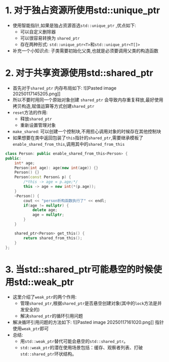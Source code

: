 # 1. 对于独占资源所使用std::unique_ptr
- 使用智能指针,如果是独占资源首选`std::unique_ptr` ,优点如下:
	- 可以自定义删除器
	- 可以很容易转换为 `shared_ptr` 
	- 存在两种形式: `std::unique_ptr<T>`和`std::unique_ptr<T[]>` 
- 补充一个小知识点: 子类需要初始化父类,也就是必须要调用父类的构造函数
# 2. 对于共享资源使用std::shared_ptr
- 首先对于`shared_ptr` 内存布局如下:
![[Pasted image 20250117145205.png]]
- 所以不要时用同一个原始对象创建 `shared_ptr` 会导致内存重复释放,最好使用拷贝构造,赋值运算等方式创建`shared_ptr`
- `reset`方法的作用:
	- 释放`shared_ptr`
	- 重新设置管理对象
- `make_shared`: 可以创建一个控制块,不用担心调用对象的时候存在其他控制块
- 如果想要在类中返回包装了`this`指针的`shared_ptr`,需要继承模板了`enable_shared_from_this`,调用其中的`shared_from_this`
```c++
class Person: public enable_shared_from_this<Person> {
public:
    int* age;
    Person(int age): age(new int(age)) {}
    Person() {}
    Person(const Person& p) {
        /*this -> age = p.age;*/
        this -> age = new int(*(p.age));
    } 
    ~Person() {
        cout << "person析构函数执行了" << endl;
        if(age != nullptr) {
            delete age;
            age = nullptr;
        }
    }

    shared_ptr<Person> get_this() {
        return shared_from_this();
    }
};
```
# 3. 当std::shared_ptr可能悬空的时候使用std::weak_ptr
- 这里介绍了`weak_ptr`的两个作用:
	- 管理`shared_ptr`,根据`shared_ptr`是否悬空创建对象(其中的`lock`方法是并发安全的)
	- 解决`shared_ptr`的循环引用问题
- 解决循环引用问题的方法如下:
![[Pasted image 20250117161020.png]]
指针使用`weak_ptr`即可
- 总结:
	- 用`std::weak_ptr`替代可能会悬空的`std::shared_ptr`。
	- `std::weak_ptr`的潜在使用场景包括：缓存、观察者列表、打破`std::shared_ptr`环状结构。

